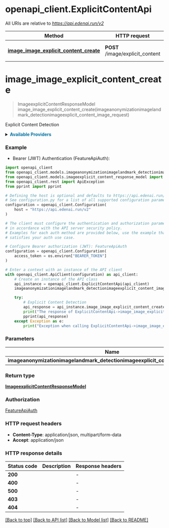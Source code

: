 # openapi_client.ExplicitContentApi

All URIs are relative to *https://api.edenai.run/v2*

Method | HTTP request | Description
------------- | ------------- | -------------
[**image_image_explicit_content_create**](ExplicitContentApi.md#image_image_explicit_content_create) | **POST** /image/explicit_content | Explicit Content Detection


# **image_image_explicit_content_create**
> ImageexplicitContentResponseModel image_image_explicit_content_create(imageanonymizationimagelandmark_detectionimageexplicit_content_image_request)

Explicit Content Detection

<details><summary><strong style='color: #0072a3; cursor: pointer'>Available Providers</strong></summary>    |Provider|Version|Price|Billing unit| |----|-------|-----|------------| |**amazon**|`boto3 (v1.15.18)`|1.0 (per 1000 file)|1 file |**clarifai**|`8.0.0`|2.0 (per 1000 file)|1 file |**google**|`v1`|1.5 (per 1000 file)|1 file |**microsoft**|`v3.2`|1.0 (per 1000 file)|1 file |**sentisight**|`v3.3.1`|1.0 (per 1000 file)|1 file |**picpurify**|`v1.1`|2.0 (per 1000 file)|1 file |**api4ai**|`v1.0.0`|0.75 (per 1000 file)|1 file   </details>  

### Example

* Bearer (JWT) Authentication (FeatureApiAuth):

```python
import openapi_client
from openapi_client.models.imageanonymizationimagelandmark_detectionimageexplicit_content_image_request import ImageanonymizationimagelandmarkDetectionimageexplicitContentImageRequest
from openapi_client.models.imageexplicit_content_response_model import ImageexplicitContentResponseModel
from openapi_client.rest import ApiException
from pprint import pprint

# Defining the host is optional and defaults to https://api.edenai.run/v2
# See configuration.py for a list of all supported configuration parameters.
configuration = openapi_client.Configuration(
    host = "https://api.edenai.run/v2"
)

# The client must configure the authentication and authorization parameters
# in accordance with the API server security policy.
# Examples for each auth method are provided below, use the example that
# satisfies your auth use case.

# Configure Bearer authorization (JWT): FeatureApiAuth
configuration = openapi_client.Configuration(
    access_token = os.environ["BEARER_TOKEN"]
)

# Enter a context with an instance of the API client
with openapi_client.ApiClient(configuration) as api_client:
    # Create an instance of the API class
    api_instance = openapi_client.ExplicitContentApi(api_client)
    imageanonymizationimagelandmark_detectionimageexplicit_content_image_request = {"providers":"amazon,google,microsoft,sentisight,clarifai,api4ai,picpurify","file_url":"http://edenai-resource-example.jpg"} # ImageanonymizationimagelandmarkDetectionimageexplicitContentImageRequest | 

    try:
        # Explicit Content Detection
        api_response = api_instance.image_image_explicit_content_create(imageanonymizationimagelandmark_detectionimageexplicit_content_image_request)
        print("The response of ExplicitContentApi->image_image_explicit_content_create:\n")
        pprint(api_response)
    except Exception as e:
        print("Exception when calling ExplicitContentApi->image_image_explicit_content_create: %s\n" % e)
```



### Parameters


Name | Type | Description  | Notes
------------- | ------------- | ------------- | -------------
 **imageanonymizationimagelandmark_detectionimageexplicit_content_image_request** | [**ImageanonymizationimagelandmarkDetectionimageexplicitContentImageRequest**](ImageanonymizationimagelandmarkDetectionimageexplicitContentImageRequest.md)|  | 

### Return type

[**ImageexplicitContentResponseModel**](ImageexplicitContentResponseModel.md)

### Authorization

[FeatureApiAuth](../README.md#FeatureApiAuth)

### HTTP request headers

 - **Content-Type**: application/json, multipart/form-data
 - **Accept**: application/json

### HTTP response details

| Status code | Description | Response headers |
|-------------|-------------|------------------|
**200** |  |  -  |
**400** |  |  -  |
**500** |  |  -  |
**403** |  |  -  |
**404** |  |  -  |

[[Back to top]](#) [[Back to API list]](../README.md#documentation-for-api-endpoints) [[Back to Model list]](../README.md#documentation-for-models) [[Back to README]](../README.md)

